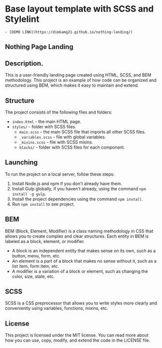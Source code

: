 # Base layout template with  SCSS and Stylelint
    - [DEMO LINK](https://dimkamg21.github.io/nothing-landing/)

## Nothing Page Landing

## Description.

This is a user-friendly landing page created using HTML, SCSS, and BEM methodology. This project is an example of how code can be organized and structured using BEM, which makes it easy to maintain and extend. 

## Structure

The project consists of the following files and folders:

- `index.html` - the main HTML page.
- `styles/` - folder with SCSS files.
  - `main.scss` - the main SCSS file that imports all other SCSS files.
  - `_variables.scss` - file with global variables.
  - `_mixins.scss` - file with SCSS mixins.
  - `blocks/` - folder with SCSS files for each component.

## Launching

To run the project on a local server, follow these steps:

1. Install Node.js and npm if you don't already have them.
2. Install Gulp globally, if you haven't already, using the command `npm install -g gulp`.
3. Install the project dependencies using the command `npm install`.
4. Run `npm install` to see project.

## BEM

BEM (Block, Element, Modifier) is a class naming methodology in CSS that allows you to create complex and clear structures. Each entity in BEM is labeled as a block, element, or modifier.

- A block is an independent entity that makes sense on its own, such as a button, menu, form, etc.
- An element is a part of a block that makes no sense without it, such as a list item, form item, etc.
- A modifier is a variation of a block or element, such as changing the color, size, state, etc.

## SCSS

SCSS is a CSS preprocessor that allows you to write styles more clearly and conveniently using variables, functions, mixins, etc.

## License

This project is licensed under the MIT license. You can read more about how you can use, copy, modify, and extend the code in the LICENSE file.
